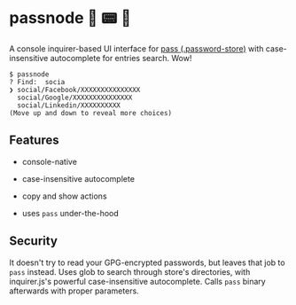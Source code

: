 # passnode 🤖 📟 🦖

A console inquirer-based UI interface for [pass (.password-store)](https://www.passwordstore.org/) with case-insensitive autocomplete for entries search.
Wow!

```
$ passnode
? Find:  socia
❯ social/Facebook/XXXXXXXXXXXXXXX
  social/Google/XXXXXXXXXXXXXXX
  social/Linkedin/XXXXXXXXXX
(Move up and down to reveal more choices)
```

## Features

- console-native

- case-insensitive autocomplete

- copy and show actions

- uses `pass` under-the-hood

## Security

It doesn't try to read your GPG-encrypted passwords, but leaves that job to `pass` instead. Uses glob to search through store's directories, with inquirer.js's powerful case-insensitive autocomplete. Calls `pass` binary afterwards with proper parameters.
